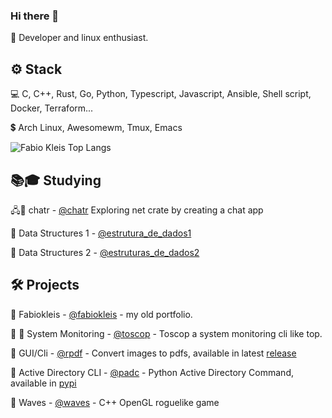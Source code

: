 ### Hi there 👋

 🙋 Developer and linux enthusiast.

<h2>⚙️ Stack</h2>

 💻 C, C++, Rust, Go, Python, Typescript, Javascript, Ansible, Shell script, Docker, Terraform...
 
 💲 Arch Linux, Awesomewm, Tmux, Emacs
 
 
![Fabio Kleis Top Langs](https://github-readme-stats.vercel.app/api/top-langs/?username=fabiokleis&layout=compact&theme=transparent&hide=html,css)
 
 <!-- [![@fabiokleis's Holopin board](https://holopin.me/fabiokleis)](https://holopin.io/@fabiokleis) -->
 
 <h2>📚🎓 Studying</h2>
 
 🖧🦀 chatr - [@chatr](https://github.com/Fabiokleis/chatr) Exploring net crate by creating a chat app
 <!-- ☁️ Terraform - [@terraform_pratices](https://github.com/Fabiokleis/terraform_pratices)  -->
 🌱 Data Structures 1 - [@estrutura_de_dados1](https://github.com/Fabiokleis/estrutura_de_dados1)
 
 🌲 Data Structures 2 - [@estruturas_de_dados2](https://github.com/Fabiokleis/estruturas_de_dados2)
 
 
<h2>🛠️ Projects</h2>

 🐧 Fabiokleis - [@fabiokleis](https://fabiokleis.herokuapp.com) - my old portfolio.

 👾 🧵 System Monitoring - [@toscop](https://github.com/Fabiokleis/toscop) - Toscop a system monitoring cli like top.
 
 🦀 GUI/Cli - [@rpdf](https://github.com/Fabiokleis/rpdf) - Convert images to pdfs, available in latest [release](https://github.com/Fabiokleis/rpdf/releases)
 
 🐍 Active Directory CLI - [@padc](https://github.com/fabiokleis/padc) - Python Active Directory Command, available in [pypi](https://pypi.org/project/padc/)

 🧙 Waves - [@waves](https://github.com/Fabiokleis/waves) - C++ OpenGL roguelike game 
